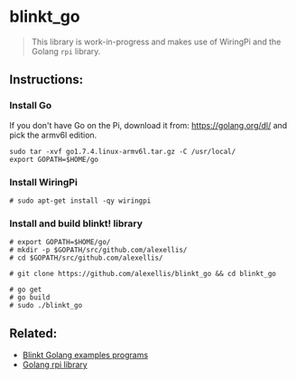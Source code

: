blinkt_go
=========

> This library is work-in-progress and makes use of WiringPi and the Golang `rpi` library.

## Instructions:

### Install Go

If you don't have Go on the Pi, download it from: https://golang.org/dl/ and pick the armv6l edition.

```
sudo tar -xvf go1.7.4.linux-armv6l.tar.gz -C /usr/local/
export GOPATH=$HOME/go
```

### Install WiringPi
```
# sudo apt-get install -qy wiringpi
```

### Install and build blinkt! library

```
# export GOPATH=$HOME/go/
# mkdir -p $GOPATH/src/github.com/alexellis/
# cd $GOPATH/src/github.com/alexellis/

# git clone https://github.com/alexellis/blinkt_go && cd blinkt_go

# go get
# go build
# sudo ./blinkt_go
```

## Related:

* [Blinkt Golang examples programs](https://github.com/alexellis/blinkt_go_examples)
* [Golang rpi library](https://github.com/alexellis/rpi/)
